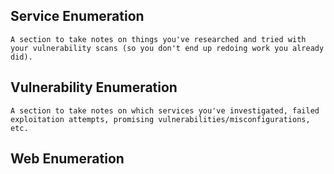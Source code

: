 
## Service Enumeration
`A section to take notes on things you've researched and tried with your vulnerability scans (so you don't end up redoing work you already did).`
## Vulnerability Enumeration
`A section to take notes on which services you've investigated, failed exploitation attempts, promising vulnerabilities/misconfigurations, etc.`

## Web Enumeration